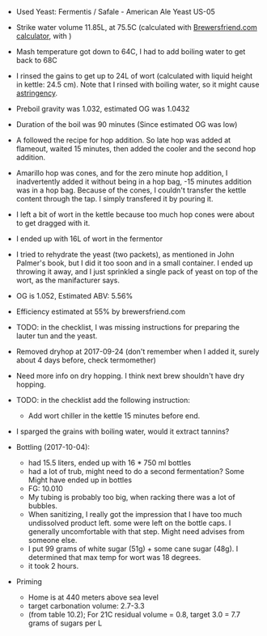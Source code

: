 * Used Yeast: Fermentis / Safale - American Ale Yeast US-05
* Strike water volume 11.85L, at 75.5C (calculated with [Brewersfriend.com calculator](https://www.brewersfriend.com/mash/), with ) 
* Mash temperature got down to 64C, I had to add boiling water to get back to 68C
* I rinsed the gains to get up to 24L of wort (calculated with liquid height in kettle: 24.5 cm). Note that I rinsed with boiling water, so it might cause [astringency](http://beersmith.com/blog/2015/10/25/astringency-from-grains-oversparging-and-hot-sparging-your-beer/).
* Preboil gravity was 1.032, estimated OG was 1.0432
* Duration of the boil was 90 minutes (Since estimated OG was low)
* A followed the recipe for hop addition. So late hop was added at flameout, waited 15 minutes, then added the cooler and the second hop addition.
* Amarillo hop was cones, and for the zero minute hop addition, I inadvertently added it without being in a hop bag, -15 minutes addition was in a hop bag. Because of the cones, I couldn't transfer the kettle content through the tap. I simply transfered it by pouring it.
* I left a bit of wort in the kettle because too much hop cones were about to get dragged with it.
* I ended up with 16L of wort in the fermentor
* I tried to rehydrate the yeast (two packets), as mentioned in John Palmer's book, but I did it too soon and in a small container. I ended up throwing it away, and I just sprinkled a single pack of yeast on top of the wort, as the manifacturer says.
* OG is 1.052, Estimated ABV: 5.56%
* Efficiency estimated at 55% by brewersfriend.com
* TODO: in the checklist, I was missing instructions for preparing the lauter tun and the yeast.
* Removed dryhop at 2017-09-24 (don't remember when I added it, surely about 4 days before, check termomether)
* Need more info on dry hopping. I think next brew shouldn't have dry hopping.
* TODO: in the checklist add the following instruction:
   * Add wort chiller in the kettle 15 minutes before end.
* I sparged the grains with boiling water, would it extract tannins?


* Bottling (2017-10-04):
    * had 15.5 liters, ended up with 16 * 750 ml bottles
    * had a lot of trub, might need to do a second fermentation? Some Might have ended up in bottles
    * FG: 10.010 
    * My tubing is probably too big, when racking there was a lot of bubbles.
    * When sanitizing, I really got the impression that I have too much undissolved product left. some were left on the bottle caps. I generally uncomfortable with that step. Might need advises from someone else.
    * I put 99 grams of white sugar (51g) + some cane sugar (48g). I determined that max temp for wort was 18 degrees.
    * it took 2 hours.
* Priming
   * Home is at 440 meters above sea level
   * target carbonation volume: 2.7-3.3
   * (from table 10.2); For 21C residual volume = 0.8, target 3.0 = 7.7 grams of sugars per L
